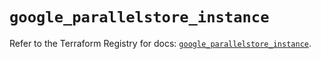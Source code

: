 # `google_parallelstore_instance`

Refer to the Terraform Registry for docs: [`google_parallelstore_instance`](https://registry.terraform.io/providers/hashicorp/google/6.42.0/docs/resources/parallelstore_instance).
